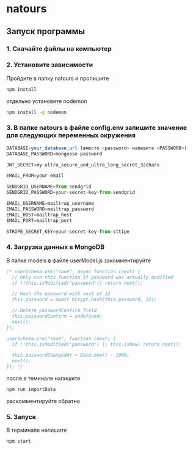 # natours

## Запуск программы
### 1. Скачайте файлы на компьютер

### 2. Установите зависимости
Пройдите в папку natours и пропишите 
```bash
npm install
```
отдельно установите nodemon
```bash
npm install -g nodemon
```

### 3. В папке natours в файле config.env запишите значение для следующих переменных окружения 
```javascript 
DATABASE=your_database_url (вместо <password> напишите <PASSWORD>)
DATABASE_PASSWORD=mongoose-password

JWT_SECRET=my-ultra_secure_and_ultra_long_secret_32chars

EMAIL_FROM=your-email

SENDGRID_USERNAME=from-sendgrid
SENDGRID_PASSWORD=your-secret-key-from-sendgrid

EMAIL_USERNAME=mailtrap_username
EMAIL_PASSWORD=mailtrap_password
EMAIL_HOST=mailtrap_host
EMAIL_PORT=mailtrap_port

STRIPE_SECRET_KEY=your-secret-key-from-sttipe
```

### 4. Загрузка данных в MongoDB
В папке models в файле userModel.js закомментируйте

```javascript 
/* userSchema.pre("save", async function (next) {
  // Only run this function if password was actually modified
  if (!this.isModified("password")) return next();

  // Hash the password with cost of 12
  this.password = await bcrypt.hash(this.password, 12);

  // Delete passwordConfirm field
  this.passwordConfirm = undefined;
  next();
});

userSchema.pre("save", function (next) {
  if (!this.isModified("password") || this.isNew) return next();

  this.passwordChangedAt = Date.now() - 1000;
  next();
}); */
```

после в теминале напишите 
```bash
npm run importData
```
раскомментируйте обратно

### 5. Запуск
В терминале напишите
```bash
npm start
```



